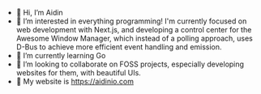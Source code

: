 - 👋 Hi, I’m Aidin
- 👀 I’m interested in everything programming! I'm currently focused on web development with Next.js, and developing a control center for the Awesome Window Manager, which instead of a polling approach, uses D-Bus to achieve more efficient event handling and emission.
- 🌱 I’m currently learning Go
- 💞️ I’m looking to collaborate on FOSS projects, especially developing websites for them, with beautiful UIs.
- 🔗 My website is https://aidinio.com
